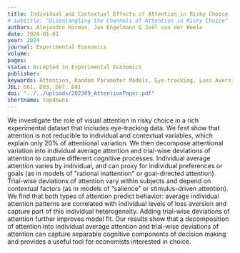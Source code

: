 ```yaml
---
title: Individual and Contextual Effects of Attention in Risky Choice
# subtitle: "Disentangling the Channels of Attention in Risky Choice"
authors: Alejandro Hirmas, Jan Engelmann & Joël van der Weele
date: 2024-01-01
year: 2024
journal: Experimental Economics
volume: 
pages: 
status: Accepted in Experimental Economics
publisher:
keywords: Attention, Random Parameter Models, Eye-tracking, Loss Aversion
JEL: D81, D83, D87, D91
doi: "../../uploads/202309_AttentionPaper.pdf"
shortname: topdown1
---
```

We investigate the role of visual attention in risky choice in a rich experimental dataset that includes eye-tracking data. We first show that attention is not reducible to individual and contextual variables, which explain only 20% of attentional variation.  We then decompose attentional variation into individual average attention and trial-wise deviations of attention to capture different cognitive processes. Individual average attention varies by individual, and can proxy for individual preferences or goals (as in models of "rational inattention" or goal-directed attention). Trial-wise deviations of attention vary within subjects and depend on contextual factors (as in models of “salience” or stimulus-driven attention). We find that both types of attention predict behavior: average individual attention patterns are correlated with individual levels of loss aversion and capture part of this individual heterogeneity. Adding trial-wise deviations of attention further improves model fit. Our results show that a decomposition of attention into individual average attention and trial-wise deviations of attention can capture separable cognitive components of decision making and provides a useful tool for economists interested in choice.